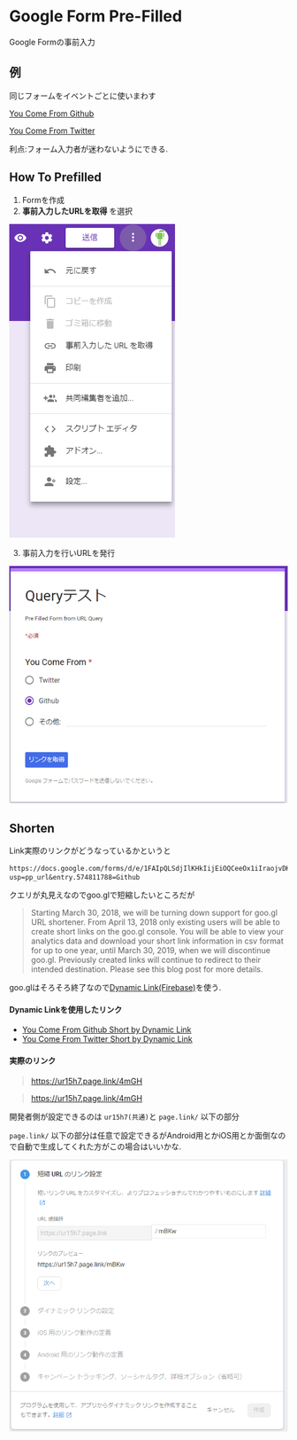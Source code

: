 # Google Form Pre-Filled
Google Formの事前入力

## 例
 同じフォームをイベントごとに使いまわす
 
 [You Come From Github](https://docs.google.com/forms/d/e/1FAIpQLSdjIlKHkIijEiOQCeeOx1iIraojvDKadJ_V1Ue4i5eK_JGzpw/viewform?usp=pp_url&entry.574811788=Github)
 
 [You Come From Twitter](https://docs.google.com/forms/d/e/1FAIpQLSdjIlKHkIijEiOQCeeOx1iIraojvDKadJ_V1Ue4i5eK_JGzpw/viewform?usp=pp_url&entry.574811788=Twitter)
 
 利点:フォーム入力者が迷わないようにできる.
 
 
## How To Prefilled

1. Formを作成
2. **事前入力したURLを取得** を選択

![](img/setting.png)

3. 事前入力を行いURLを発行

![](img/query.png)  

 
 ## Shorten
 
 Link実際のリンクがどうなっているかというと 
 ```
 https://docs.google.com/forms/d/e/1FAIpQLSdjIlKHkIijEiOQCeeOx1iIraojvDKadJ_V1Ue4i5eK_JGzpw/viewform?usp=pp_url&entry.574811788=Github
 ```
 クエリが丸見えなのでgoo.glで短縮したいところだが
  > Starting March 30, 2018, we will be turning down support for goo.gl URL shortener. From April 13, 2018 only existing users will be able to create short links on the goo.gl console. You will be able to view your analytics data and download your short link information in csv format for up to one year, until March 30, 2019, when we will discontinue goo.gl. Previously created links will continue to redirect to their intended destination. Please see this blog post for more details.
  
  goo.glはそろそろ終了なので[Dynamic Link(Firebase)](https://firebase.google.com/support/guides/url-shortener?hl=ja)を使う.
  
#### Dynamic Linkを使用したリンク
  
 * [You Come From Github Short by Dynamic Link](https://ur15h7.page.link/4mGH)
 * [You Come From Twitter Short by Dynamic Link](https://ur15h7.page.link/4mTwi)
 
####  実際のリンク

 > https://ur15h7.page.link/4mGH
 
 > https://ur15h7.page.link/4mGH
 
 開発者側が設定できるのは `ur15h7(共通)`と `page.link/` 以下の部分
 
 `page.link/` 以下の部分は任意で設定できるがAndroid用とかiOS用とか面倒なので自動で生成してくれた方がこの場合はいいかな.
 
 ![](img/2019-03-09%2023_59_05-ShortenURL%20–%20Dynamic%20Links%20–%20Firebase%20console.png) 